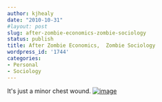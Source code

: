 ```yaml
---
author: kjhealy
date: "2010-10-31"
#layout: post
slug: after-zombie-economics-zombie-sociology
status: publish
title: After Zombie Economics,  Zombie Sociology
wordpress_id: '1744'
categories:
- Personal
- Sociology
---
```


It's just a minor chest wound.
 [![image](http://kieranhealy.org/files/misc/zombie-sociologist.png "Halloween costume")](http://kieranhealy.org/files/misc/zombie-sociologist.png)
